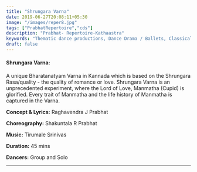 ```yaml
---
title: "Shrungara Varna"
date: 2019-06-27T20:08:11+05:30
image: "/images/reper8.jpg"
tags: ["PrabhatRepertoire","cds"]
description: "Prabhat- Repertoire-Kathaastra"
keywords: "Thematic dance productions, Dance Drama / Ballets, Classical dance sequences."
draft: false
---
```


#### **Shrungara Varna:**
A unique Bharatanatyam Varna in Kannada which is based on the Shrungara Rasa/quality - the quality of romance or love. Shrungara Varna is an unprecedented experiment, where the Lord of Love, Manmatha (Cupid) is glorified. Every trait of Manmatha and the life history of Manmatha is captured in the Varna.

**Concept & Lyrics:** Raghavendra J Prabhat

**Choreography:** Shakuntala R Prabhat

**Music:** Tirumale Srinivas

**Duration:** 45 mins

**Dancers:** Group and Solo

---